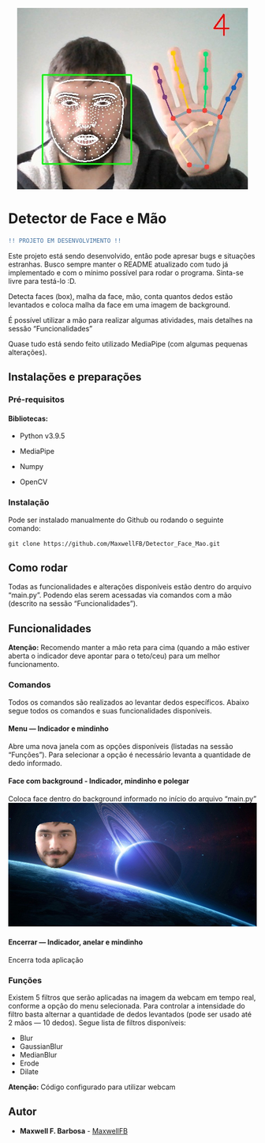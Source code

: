 <p align="center">
  <img src="./img/Contador.jpg" />
</p>

# Detector de Face e Mão

```diff
!! PROJETO EM DESENVOLVIMENTO !!
```

Este projeto está sendo desenvolvido, então pode apresar bugs e situações estranhas. Busco sempre manter o README atualizado com tudo já implementado e com o mínimo possível para rodar o programa. Sinta-se livre para testá-lo :D.

Detecta faces (box), malha da face, mão, conta quantos dedos estão levantados e coloca malha da face em uma imagem de background.

É possível utilizar a mão para realizar algumas atividades, mais detalhes na sessão “Funcionalidades”

Quase tudo está sendo feito utilizado MediaPipe (com algumas pequenas alterações).

## Instalações e preparações

### Pré-requisitos

#### Bibliotecas:
* Python v3.9.5
  

* MediaPipe
* Numpy
* OpenCV


### Instalação

Pode ser instalado manualmente do Github ou rodando o seguinte comando:

    git clone https://github.com/MaxwellFB/Detector_Face_Mao.git

## Como rodar
Todas as funcionalidades e alterações disponíveis estão dentro do arquivo “main.py”. Podendo elas serem acessadas via comandos com a mão (descrito na sessão “Funcionalidades”).

## Funcionalidades
**Atenção:** Recomendo manter a mão reta para cima (quando a mão estiver aberta o indicador deve apontar para o teto/ceu) para um melhor funcionamento.

### Comandos
Todos os comandos são realizados ao levantar dedos específicos. Abaixo segue todos os comandos e suas funcionalidades disponíveis.

#### Menu — Indicador e mindinho
Abre uma nova janela com as opções disponíveis (listadas na sessão “Funções”). Para selecionar a opção é necessário levanta a quantidade de dedo informado.

#### Face com background - Indicador, mindinho e polegar
Coloca face dentro do background informado no início do arquivo “main.py”
![img](./img/Face_mesh_com_background.jpg)

#### Encerrar — Indicador, anelar e mindinho
Encerra toda aplicação

### Funções
Existem 5 filtros que serão aplicadas na imagem da webcam em tempo real, conforme a opção do menu selecionada. Para controlar a intensidade do filtro basta alternar a quantidade de dedos levantados (pode ser usado até 2 mãos — 10 dedos). Segue lista de filtros disponíveis:

* Blur
* GaussianBlur
* MedianBlur
* Erode
* Dilate

**Atenção:** Código configurado para utilizar webcam


## Autor
* **Maxwell F. Barbosa** - [MaxwellFB](https://github.com/MaxwellFB)
